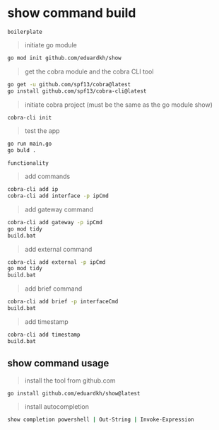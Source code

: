# show command build

`boilerplate`

> initiate go module

```bash
go mod init github.com/eduardkh/show
```

> get the cobra module and the cobra CLI tool

```bash
go get -u github.com/spf13/cobra@latest
go install github.com/spf13/cobra-cli@latest
```

> initiate cobra project (must be the same as the go module show)

```bash
cobra-cli init
```

> test the app

```bash
go run main.go
go buld .
```

`functionality`

> add commands

```bash
cobra-cli add ip
cobra-cli add interface -p ipCmd
```

> add gateway command

```bash
cobra-cli add gateway -p ipCmd
go mod tidy
build.bat
```

> add external command

```bash
cobra-cli add external -p ipCmd
go mod tidy
build.bat
```

> add brief command

```bash
cobra-cli add brief -p interfaceCmd
build.bat
```

> add timestamp

```bash
cobra-cli add timestamp
build.bat
```

## show command usage

> install the tool from github.com

```bash
go install github.com/eduardkh/show@latest
```

> install autocompletion

```bash
show completion powershell | Out-String | Invoke-Expression
```
